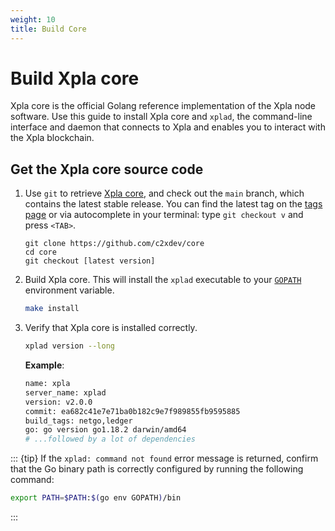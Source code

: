 ```yaml
---
weight: 10
title: Build Core
---
```


# Build Xpla core

Xpla core is the official Golang reference implementation of the Xpla node software. Use this guide to install Xpla core and `xplad`, the command-line interface and daemon that connects to Xpla and enables you to interact with the Xpla blockchain.

## Get the Xpla core source code

1. Use `git` to retrieve [Xpla core](https://github.com/c2xdev/core/), and check out the `main` branch, which contains the latest stable release. You can find the latest tag on the [tags page](https://github.com/c2xdev/core/tags) or via autocomplete in your terminal: type `git checkout v` and press `<TAB>`.

   ```
   git clone https://github.com/c2xdev/core
   cd core
   git checkout [latest version]
   ```

2. Build Xpla core. This will install the `xplad` executable to your [ `GOPATH` ](https://go.dev/doc/gopath_code) environment variable.

   ```bash
   make install
   ```

3. Verify that Xpla core is installed correctly.

   ```bash
   xplad version --long
   ```

   **Example**:

   ```bash
   name: xpla
   server_name: xplad
   version: v2.0.0
   commit: ea682c41e7e71ba0b182c9e7f989855fb9595885
   build_tags: netgo,ledger
   go: go version go1.18.2 darwin/amd64
   # ...followed by a lot of dependencies
   ```

::: {tip}
If the `xplad: command not found` error message is returned, confirm that the Go binary path is correctly configured by running the following command:

```bash
export PATH=$PATH:$(go env GOPATH)/bin
```

:::
